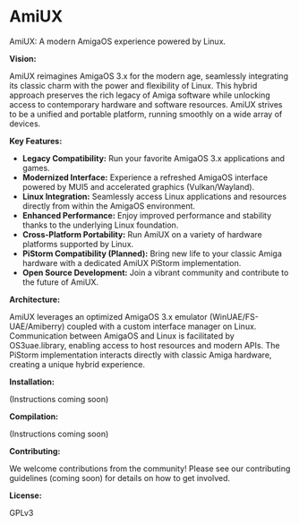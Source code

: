 # AmiUX
AmiUX: A modern AmigaOS experience powered by Linux.

**Vision:**

AmiUX reimagines AmigaOS 3.x for the modern age, seamlessly integrating its classic charm with the power and flexibility of Linux. This hybrid approach preserves the rich legacy of Amiga software while unlocking access to contemporary hardware and software resources. AmiUX strives to be a unified and portable platform, running smoothly on a wide array of devices.

**Key Features:**

* **Legacy Compatibility:**  Run your favorite AmigaOS 3.x applications and games.
* **Modernized Interface:** Experience a refreshed AmigaOS interface powered by MUI5 and accelerated graphics (Vulkan/Wayland).
* **Linux Integration:** Seamlessly access Linux applications and resources directly from within the AmigaOS environment.
* **Enhanced Performance:** Enjoy improved performance and stability thanks to the underlying Linux foundation.
* **Cross-Platform Portability:**  Run AmiUX on a variety of hardware platforms supported by Linux.
* **PiStorm Compatibility (Planned):**  Bring new life to your classic Amiga hardware with a dedicated AmiUX PiStorm implementation.
* **Open Source Development:**  Join a vibrant community and contribute to the future of AmiUX.

**Architecture:**

AmiUX leverages an optimized AmigaOS 3.x emulator (WinUAE/FS-UAE/Amiberry) coupled with a custom interface manager on Linux.  Communication between AmigaOS and Linux is facilitated by OS3uae.library, enabling access to host resources and modern APIs. The PiStorm implementation interacts directly with classic Amiga hardware, creating a unique hybrid experience.

**Installation:**

(Instructions coming soon)

**Compilation:**

(Instructions coming soon)

**Contributing:**

We welcome contributions from the community!  Please see our contributing guidelines (coming soon) for details on how to get involved.

**License:**

GPLv3
